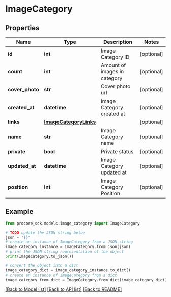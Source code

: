 # ImageCategory


## Properties

Name | Type | Description | Notes
------------ | ------------- | ------------- | -------------
**id** | **int** | Image Category ID | [optional] 
**count** | **int** | Amount of images in category | [optional] 
**cover_photo** | **str** | Cover photo url | [optional] 
**created_at** | **datetime** | Image Category created at | [optional] 
**links** | [**ImageCategoryLinks**](ImageCategoryLinks.md) |  | [optional] 
**name** | **str** | Image Category name | [optional] 
**private** | **bool** | Private status | [optional] 
**updated_at** | **datetime** | Image Category updated at | [optional] 
**position** | **int** | Image Category Position | [optional] 

## Example

```python
from procore_sdk.models.image_category import ImageCategory

# TODO update the JSON string below
json = "{}"
# create an instance of ImageCategory from a JSON string
image_category_instance = ImageCategory.from_json(json)
# print the JSON string representation of the object
print(ImageCategory.to_json())

# convert the object into a dict
image_category_dict = image_category_instance.to_dict()
# create an instance of ImageCategory from a dict
image_category_from_dict = ImageCategory.from_dict(image_category_dict)
```
[[Back to Model list]](../README.md#documentation-for-models) [[Back to API list]](../README.md#documentation-for-api-endpoints) [[Back to README]](../README.md)


